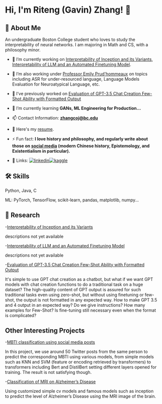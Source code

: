 
# Hi, I'm Riteng (Gavin) Zhang! 👋


## 🚀 About Me
An undergraduate Boston College student who loves to study the interpretability of neural networks. I am majoring in Math and CS, with a philosophy minor.

- 🔭 I’m currently working on [Interpretability of Inception and its Variants](https://github.com/ritengzhang/Interpretability-of-Inception-and-its-variants), [Interpretability of LLM and an Automated Finetuning Model](https://github.com/ritengzhang/Interpretability-of-llm-and-an-automated-finetuning-framework).

- 🔭 I’m also working under [Professor Emily Prud'hommeaux](https://www.bc.edu/bc-web/schools/mcas/departments/computer-science/people/faculty-directory/emily-prudhommeaux.html) on topics including ASR for under-resourced language, Language Models Evaluation for Neuroatypical Language, etc.

- 🔭 I’ve previously worked on [Evaluation of GPT-3.5 Chat Creation Few-Shot Ability with Formatted Output](https://github.com/ritengzhang/Evaluation-on-Few-Shot-formattingability-of-GPT-chat-creation)

- 🌱 I’m currently learning **GANs, ML Engineering for Production...**

- 📫 Contact Information: **zhangcoj@bc.edu**

- 📄 Here's my [resume](file:///C:/Users/17791/Downloads/Riteng%20Zhang%20Resume.pdf).

- ⚡ Fun fact: **I love history and philosophy, and regularly write about those on [social media](https://mp.weixin.qq.com/s?__biz=MzUxMzA5NTYwOA==&mid=2247483679&idx=1&sn=ce7cbf5a52b5e0b824578bdd6b1d764b&chksm=f95b23c8ce2caadeeb78f56216e3dcd88924e9793e035447cca656f0c9d9f2c163dd4e93e39d#rd) (modern Chinese history, Epistemology, and Existentialism in particular).**

- 🔗 Links:
[![linkedin](https://img.shields.io/badge/linkedin-0A66C2?style=for-the-badge&logo=linkedin&logoColor=white)](https://www.linkedin.com/in/riteng-zhang-755b63198)[![kaggle](https://raw.githubusercontent.com/rahuldkjain/github-profile-readme-generator/master/src/images/icons/Social/kaggle.svg)](https://kaggle.com/ritengzhang)

## 🛠 Skills
Python, Java, C

ML: PyTorch, TensorFlow, scikit-learn, pandas, matplotlib, numpy...

## 🔭 Research
-[Interpretability of Inception and its Variants](https://github.com/ritengzhang/Interpretability-of-Inception-and-its-variants)

descriptions not yet available

-[Interpretability of LLM and an Automated Finetuning Model](https://github.com/ritengzhang/Interpretability-of-llm-and-an-automated-finetuning-framework)

descriptions not yet available

-[Evaluation of GPT-3.5 Chat Creation Few-Shot Ability with Formatted Output](https://github.com/ritengzhang/Evaluation-on-Few-Shot-formattingability-of-GPT-chat-creation)

It's simple to use GPT chat creation as a chatbot, but what if we want GPT models with chat creation functions to do a traditional task on a huge dataset? The high-quality content of GPT output is assured for such traditional tasks even using zero-shot, but without using finetuning or few-shot, the output is not formatted in any expected way. How to make GPT 3.5 and 4 output in an expected way? Do we give instructions? How many examples for Few-Shot? Is fine-tuning still necessary even when the format is complicated?

## Other Interesting Projects
-[MBTI classification using social media posts](https://github.com/YifanZhou1999/NLP_project_Fall_22)

In this project, we use around 50 Twitter posts from the same person to predict the corresponding MBTI using various models, from simple models such as KNN and SVM (feature or encoding retrieved by transformers) to transformers including Bert and DistilBert setting different layers opened for training. The result is not satisfying though.

-[Classification of MRI on Alzheimer’s Disease
](https://github.com/zhangcoj/ML_Project)

Using customized simple cv models and famous models such as inception to predict the level of Alzheimer’s Disease using the MRI image of the brain.
